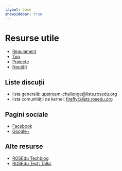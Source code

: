 ```yaml
---
layout: base
showsidebar: true
---
```


# Resurse utile

* [Regulament][reg]
* [Top][contrib]
* [Proiecte][proj]
* [Noutăți][news]

## Liste discuții

* lista generală: [upstream-challenge@lists.rosedu.org][uc]
* lista comunității de kernel: [firefly@lists.rosedu.org][firefly]

## Pagini sociale

* [Facebook][fb]
* [Google+][gp]

## Alte resurse

* [ROSEdu Techblog][techblog]
* [ROSEdu Tech Talks][talks]

[ed1]: http://elf.cs.pub.ro/so/wiki/upstream-challenge "Upstream Challenge v0"
[reg]: /regulament "Regulament"
[res]: /res "Resurse utile"
[contrib]: /contrib "Statistici contribuții"
[proj]: /projects "Proiecte propuse"
[news]: /news "Noutăți"
[root]: / "Upstream Challenge"
[fb]: https://www.facebook.com/UpstreamChallenge "Facebook Page"
[gp]: https://plus.google.com/u/0/b/113601665378127579242/113601665378127579242/posts "Google +"
[uc]: http://lists.rosedu.org/listinfo/upstream-challenge "Register on upstream-challenge@lists.rosedu.org"
[firefly]: http://lists.rosedu.org/listinfo/firefly "Register on firefly@lists.rosedu.org"
[techblog]: http://techblog.rosedu.org/ "ROSEdu Techblog"
[talks]: http://talks.rosedu.org/ "ROSEdu Tech Talks"
